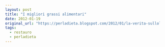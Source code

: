 ```yaml
---
layout: post
title: "I migliori grassi alimentari"
date: 2012-01-19
original_url: "https://perladieta.blogspot.com/2012/01/la-verita-sullolio-doliva.html"
tags:
  - restauro
  - perladieta
---
```



